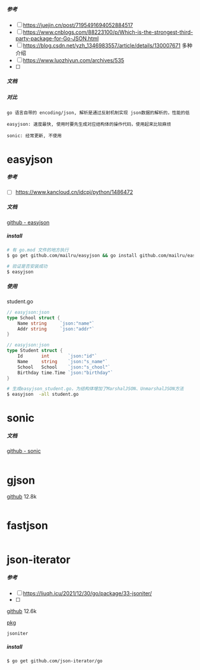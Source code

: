 ##### 参考

- [ ] https://juejin.cn/post/7195491694052884517
- [ ] https://www.cnblogs.com/88223100/p/Which-is-the-strongest-third-party-package-for-Go-JSON.html
- [ ] https://blog.csdn.net/yzh_1346983557/article/details/130007671 多种介绍
- [ ] https://www.luozhiyun.com/archives/535
- [ ] 

##### 文档



##### 对比

```
go 语言自带的 encoding/json, 解析是通过反射机制实现 json数据的解析的，性能的低

easyjson: 速度最快, 使用时要先生成对应结构体的操作代码，使用起来比较麻烦

sonic: 经常更新, 不使用
```

# easyjson

##### 参考

- [ ] https://www.kancloud.cn/idcpj/python/1486472

##### 文档

[github - easyjson](https://github.com/mailru/easyjson)

##### install

```bash
# 有 go.mod 文件的地方执行
$ go get github.com/mailru/easyjson && go install github.com/mailru/easyjson/...@latest

# 验证是否安装成功
$ easyjson
```

##### 使用

student.go

```go
// easyjson:json
type School struct {
	Name string		`json:"name"`
	Addr string		`json:"addr"`
}

// easyjson:json
type Student struct {
	Id       int       `json:"id"`
	Name     string    `json:"s_name"`
	School   School    `json:"s_chool"`
	Birthday time.Time `json:"birthday"`
}
```

```bash
# 生成easyjson_student.go，为结构体增加了MarshalJSON、UnmarshalJSON方法
$ easyjson  -all student.go  

```



# sonic

##### 文档

[github - sonic](https://github.com/bytedance/sonic)

```

```

# gjson

[github](https://github.com/tidwall/gjson) 12.8k

```

```

# fastjson

```
```



# json-iterator

##### 参考

- [ ] https://liuqh.icu/2021/12/30/go/package/33-jsoniter/
- [ ] 

[github](https://github.com/json-iterator/go) 12.6k

[pkg](https://pkg.go.dev/github.com/json-iterator/go#section-readme)

```
jsoniter
```

##### install

```bash
$ go get github.com/json-iterator/go
```

